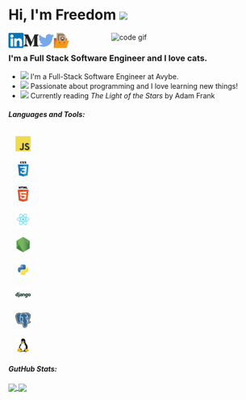 # Hi, I'm Freedom <img src="https://media.giphy.com/media/SuZY20qLNE3Hq/giphy.gif" width="80">

<img src="https://media.giphy.com/media/LmNwrBhejkK9EFP504/giphy.gif" alt="code gif" align="right" width="300">

<a href="https://www.linkedin.com/in/freedom-evenden-dev/">
  <img src="https://github.com/f3ve/f3ve/blob/master/assests/LinkedIn.svg" width="30" align="left"/>
</a>
<a href="https://medium.com/@freedomevenden">
  <img src="https://github.com/f3ve/f3ve/blob/master/assests/medium.svg" width="30" align="left"/>
</a>
<a href="https://twitter.com/f3veDev">
  <img src="https://github.com/f3ve/f3ve/blob/master/assests/twitter.svg" width="30" align="left"/>
</a>
<a href="https://freedomevenden.com">
  <img src="https://github.com/f3ve/f3ve/blob/master/assests/portfolio.svg" width="30" align="left"/>
</a>

<br />

### I'm a Full Stack Software Engineer and I love cats.

- <img src="https://media.giphy.com/media/h4x6RMBru1Mx7zLWko/giphy.gif" width="30"> I'm a Full-Stack Software Engineer at Avybe. 
- <img src="https://media.giphy.com/media/hS3IR40sIwRl6zUyrQ/giphy.gif" width="30"> Passionate about programming and I love learning new things!
- <img src="https://media.giphy.com/media/LRIVkygJ5CID6IEMes/giphy.gif" width="30"> Currently reading _The Light of the Stars_ by Adam Frank

#### _Languages and Tools:_

<code>
  <img height="30" src="https://raw.githubusercontent.com/github/explore/80688e429a7d4ef2fca1e82350fe8e3517d3494d/topics/javascript/javascript.png">
</code>
<code>
  <img height="30" src="https://raw.githubusercontent.com/github/explore/80688e429a7d4ef2fca1e82350fe8e3517d3494d/topics/css/css.png">
</code>
<code>
  <img height="30" src="https://raw.githubusercontent.com/github/explore/80688e429a7d4ef2fca1e82350fe8e3517d3494d/topics/html/html.png">
</code>
<code>
  <img height="30" src="https://raw.githubusercontent.com/github/explore/80688e429a7d4ef2fca1e82350fe8e3517d3494d/topics/react/react.png">
</code>
<code>
  <img height="30" src="https://raw.githubusercontent.com/github/explore/80688e429a7d4ef2fca1e82350fe8e3517d3494d/topics/nodejs/nodejs.png">
</code>
<code>
  <img height="30" src="https://raw.githubusercontent.com/github/explore/80688e429a7d4ef2fca1e82350fe8e3517d3494d/topics/python/python.png">
</code>
<code>
  <img height="30" src="https://raw.githubusercontent.com/github/explore/80688e429a7d4ef2fca1e82350fe8e3517d3494d/topics/django/django.png">
</code>
<code>
  <img height="30" src="https://raw.githubusercontent.com/github/explore/80688e429a7d4ef2fca1e82350fe8e3517d3494d/topics/postgresql/postgresql.png">
</code>
<code>
  <img height="30" src="https://raw.githubusercontent.com/github/explore/80688e429a7d4ef2fca1e82350fe8e3517d3494d/topics/linux/linux.png">
</code>


#### _GutHub Stats:_

<a href="https://github.com/anuraghazra/github-readme-stats">
  <img align="center" src="https://github-readme-stats.vercel.app/api?username=f3ve&show_icons=true&theme=merko&count_private=true" />
</a>
<a href="https://github.com/anuraghazra/github-readme-stats">
  <img align="center" src="https://github-readme-stats.vercel.app/api/top-langs/?username=f3ve&theme=merko&layout=compact" />
</a>
